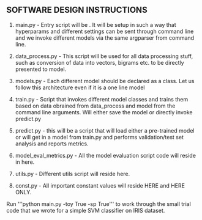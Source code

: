 ## SOFTWARE DESIGN INSTRUCTIONS

1. main.py - Entry script will be  . It will be setup in such a way that hyperparams and different settings can be sent through command line 
and we invoke different models via the same argparser from command line.

2. data_process.py - This script will be used for all data processing stuff, such as conversion of data into vectors, bigrams etc. to be 
directly presented to model.

3. models.py - Each different model should be declared as a class. Let us follow this architecture even if it is a one line model

4. train.py - Script that invokes different model classes and trains them based on data obrained from data_process and model 
from the command line arguments. Will either save the model or directly invoke predict.py

5. predict.py - this will be a script that will load either a pre-trained model or will get in a model from train.py and performs
validation/test set analysis and reports metrics.

5. model_eval_metrics.py - All the model evaluation script code will reside in here.

6. utils.py - Different utils script will reside here.

7. const.py - All important constant values will reside HERE and HERE ONLY. 


Run '''python main.py -toy True -sp True''' to work through the small trial code that we wrote for a simple SVM classifier on IRIS dataset.
